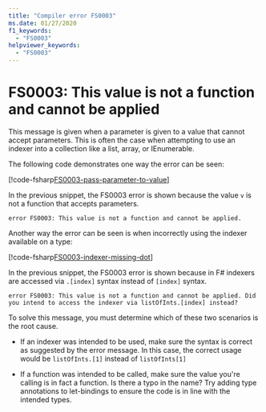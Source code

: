```yaml
---
title: "Compiler error FS0003"
ms.date: 01/27/2020
f1_keywords:
  - "FS0003"
helpviewer_keywords:
  - "FS0003"
---
```


# FS0003: This value is not a function and cannot be applied

This message is given when a parameter is given to a value that cannot accept parameters.  This is often the case when attempting to use an indexer into a collection like a list, array, or IEnumerable.

The following code demonstrates one way the error can be seen:

[!code-fsharp[FS0003-pass-parameter-to-value](~/samples/snippets/fsharp/compiler-messages/fs0003.fs#L2-L4)]

In the previous snippet, the FS0003 error is shown because the value `v` is not a function that accepts parameters.

```output
error FS0003: This value is not a function and cannot be applied.
```

Another way the error can be seen is when incorrectly using the indexer available on a type:

[!code-fsharp[FS0003-indexer-missing-dot](~/samples/snippets/fsharp/compiler-messages/fs0003.fs#L7-L8)]

In the previous snippet, the FS0003 error is shown because in F# indexers are accessed via `.[index]` syntax instead of `[index]` syntax.

```output
error FS0003: This value is not a function and cannot be applied. Did you intend to access the indexer via listOfInts.[index] instead?
```

To solve this message, you must determine which of these two scenarios is the root cause.

- If an indexer was intended to be used, make sure the syntax is correct as suggested by the error message. In this case, the correct usage would be `listOfInts.[1]` instead of `listOfInts[1]`

- If a function was intended to be called, make sure the value you're calling is in fact a function. Is there a typo in the name? Try adding type annotations to let-bindings to ensure the code is in line with the intended types.
